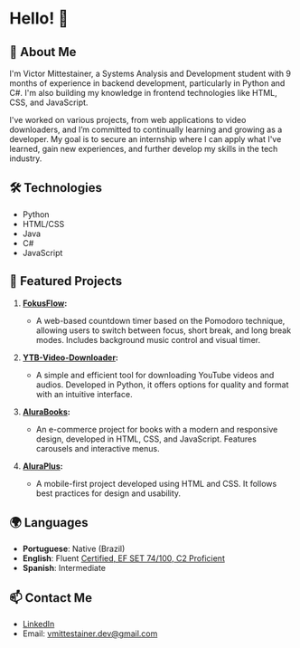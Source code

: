 
# Hello! 👋

## 🌟 About Me

I'm Victor Mittestainer, a Systems Analysis and Development student with 9 months of experience in backend development, particularly in Python and C#. I'm also building my knowledge in frontend technologies like HTML, CSS, and JavaScript.

I've worked on various projects, from web applications to video downloaders, and I’m committed to continually learning and growing as a developer. My goal is to secure an internship where I can apply what I've learned, gain new experiences, and further develop my skills in the tech industry.

## 🛠️ Technologies

- Python
- HTML/CSS
- Java
- C#
- JavaScript

## 🚀 Featured Projects

1. **[FokusFlow](https://m1ttes1.github.io/fokusflow/):**
   - A web-based countdown timer based on the Pomodoro technique, allowing users to switch between focus, short break, 
   and long break modes. Includes background music control and visual timer.

2. **[YTB-Video-Downloader](https://github.com/m1ttes1/YTB-Video-downloader):**
   - A simple and efficient tool for downloading YouTube videos and audios. Developed in Python, it offers options for 
   quality and format with an intuitive interface.

3. **[AluraBooks](https://m1ttes1.github.io/alurabook/):**
   - An e-commerce project for books with a modern and responsive design, developed in HTML, CSS, and JavaScript. 
   Features carousels and interactive menus.

4. **[AluraPlus](https://aluraplus-rho-navy.vercel.app/):**
   - A mobile-first project developed using HTML and CSS. It follows best practices for design and usability.


## 🌍 Languages

- **Portuguese**: Native (Brazil)
- **English**: Fluent [Certified, EF SET 74/100, C2 Proficient](https://cert.efset.org/TErDuB)
- **Spanish**: Intermediate

## 📫 Contact Me

- [LinkedIn](https://www.linkedin.com/in/vmittestainerdev/)
- Email: vmittestainer.dev@gmail.com
